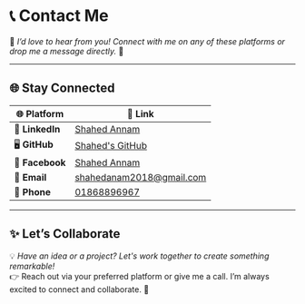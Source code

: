 # 📞 **Contact Me**

🌟 *I’d love to hear from you! Connect with me on any of these platforms or drop me a message directly.* 🌟

---

## 🌐 **Stay Connected**

| 🌐 **Platform** | 🔗 **Link**                                                                                      |
|-----------------|--------------------------------------------------------------------------------------------------|
| 🌟 **LinkedIn** | [Shahed Annam](https://www.linkedin.com/in/shahed-annam-a35130308/)                              |
| 🖥️ **GitHub**   | [Shahed's GitHub](https://github.com/shahedannam)                                                |
| 📘 **Facebook** | [Shahed Annam](https://www.facebook.com/shahed.annam.7/)                                         |
| 📧 **Email**    | [shahedanam2018@gmail.com](mailto:shahedanam2018@gmail.com)                                      |
| 📱 **Phone**    | [01868896967](tel:+8801868896967)                                                                |

---

## ✨ **Let’s Collaborate**

💡 *Have an idea or a project? Let's work together to create something remarkable!*  
👉 Reach out via your preferred platform or give me a call. I’m always excited to connect and collaborate. 🚀  
